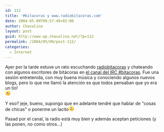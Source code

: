 ```yaml
---
id: 112
title: '#bitacoras y www.radiobitacoras.com'
date: 2004-05-09T09:57:49+02:00
author: Chavalina
layout: post
guid: http://www.wp.chavalina.net/?p=112
permalink: /2004/05/09/post-112/
categories:
  - Internet
---
```

Ayer por la tarde estuve un rato escuchando <a href="http://www.radiobitacoras.com/" target="_blank">radiobitacoras</a> y chateando con algunos escritores de bitácoras en <a href="http://www.bitacoras.com/chat/" target="_blank">el canal del IRC #bitacoras</a>. Fue una sesión entretenida, con muy buena m&uacute;sica y conociendo algunos nuevos blogs, pero lo que me llamó la atención es que <span class="alguien">todos pensaban que yo era un t&iacute;o!</span>  
<img src="/imagenes/emoticonos/asqueado.gif" alt="uag" width="16" height="16" /> 

Y eso? jeje, bueno, supongo que en adelante tendré que hablar de "cosas de chicas" o ponerme un lacito<img src="/imagenes/emoticonos/sonrisa.gif" alt="sonrisa" width="16" height="16" /> 

Pasad por el canal, la radio está muy bien y además aceptan peticiones (y las ponen, no como otros…)